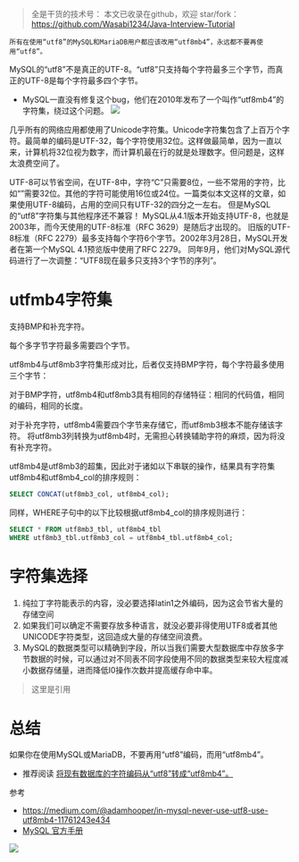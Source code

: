 > 全是干货的技术号：
> 本文已收录在github，欢迎 star/fork：
> https://github.com/Wasabi1234/Java-Interview-Tutorial

`所有在使用“utf8”的MySQL和MariaDB用户都应该改用“utf8mb4”，永远都不要再使用“utf8”。`


MySQL的“utf8”不是真正的UTF-8。“utf8”只支持每个字符最多三个字节，而真正的UTF-8是每个字符最多四个字节。
- MySQL一直没有修复这个bug，他们在2010年发布了一个叫作“utf8mb4”的字符集，绕过这个问题。
![](https://img-blog.csdnimg.cn/20200124024614228.png?x-oss-process=image/watermark,type_ZmFuZ3poZW5naGVpdGk,shadow_10,text_aHR0cHM6Ly9qYXZhZWRnZS5ibG9nLmNzZG4ubmV0,size_1,color_FFFFFF,t_70)





几乎所有的网络应用都使用了Unicode字符集。Unicode字符集包含了上百万个字符。最简单的编码是UTF-32，每个字符使用32位。这样做最简单，因为一直以来，计算机将32位视为数字，而计算机最在行的就是处理数字。但问题是，这样太浪费空间了。

UTF-8可以节省空间，在UTF-8中，字符“C”只需要8位，一些不常用的字符，比如“”需要32位。其他的字符可能使用16位或24位。一篇类似本文这样的文章，如果使用UTF-8编码，占用的空间只有UTF-32的四分之一左右。
但是MySQL的“utf8”字符集与其他程序还不兼容！
MySQL从4.1版本开始支持UTF-8，也就是2003年，而今天使用的UTF-8标准（RFC 3629）是随后才出现的。
旧版的UTF-8标准（RFC 2279）最多支持每个字符6个字节。2002年3月28日，MySQL开发者在第一个MySQL 4.1预览版中使用了RFC 2279。
同年9月，他们对MySQL源代码进行了一次调整：“UTF8现在最多只支持3个字节的序列”。

# utfmb4字符集
支持BMP和补充字符。

每个多字节字符最多需要四个字节。

utf8mb4与utf8mb3字符集形成对比，后者仅支持BMP字符，每个字符最多使用三个字节：

对于BMP字符，utf8mb4和utf8mb3具有相同的存储特征：相同的代码值，相同的编码，相同的长度。

对于补充字符，utf8mb4需要四个字节来存储它，而utf8mb3根本不能存储该字符。 将utf8mb3列转换为utf8mb4时，无需担心转换辅助字符的麻烦，因为将没有补充字符。

utf8mb4是utf8mb3的超集，因此对于诸如以下串联的操作，结果具有字符集utf8mb4和utf8mb4_col的排序规则：

```sql
SELECT CONCAT(utf8mb3_col, utf8mb4_col);
```
同样，WHERE子句中的以下比较根据utf8mb4_col的排序规则进行：

```sql
SELECT * FROM utf8mb3_tbl, utf8mb4_tbl
WHERE utf8mb3_tbl.utf8mb3_col = utf8mb4_tbl.utf8mb4_col;
```
# 字符集选择
1. 纯拉丁字符能表示的内容，没必要选择latin1之外编码，因为这会节省大量的存储空间
2. 如果我们可以确定不需要存放多种语言，就没必要非得使用UTF8或者其他UNICODE字符类型，这回造成大量的存储空间浪费。
3. MySQL的数据类型可以精确到字段，所以当我们需要大型数据库中存放多字节数据的时候，可以通过对不同表不同字段使用不同的数据类型来较大程度减小数据存储量，进而降低I0操作次数并提高缓存命中率。

> 这里是引用

# 总结
如果你在使用MySQL或MariaDB，不要再用“utf8”编码，而用“utf8mb4”。

- 推荐阅读
[将现有数据库的字符编码从“utf8”转成“utf8mb4”。](https://mathiasbynens.be/notes/mysql-utf8mb4#utf8-to-utf8mb4)


参考
- https://medium.com/@adamhooper/in-mysql-never-use-utf8-use-utf8mb4-11761243e434
- [MySQL 官方手册](https://dev.mysql.com/doc/refman/8.0/en/charset-unicode.html)



![](https://img-blog.csdnimg.cn/20200729215420194.png?x-oss-process=image/watermark,type_ZmFuZ3poZW5naGVpdGk,shadow_10,text_aHR0cHM6Ly9ibG9nLmNzZG4ubmV0L3FxXzMzNTg5NTEw,size_1,color_FFFFFF,t_70)